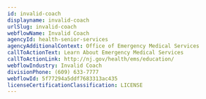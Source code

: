 ```yaml
---
id: invalid-coach
displayname: invalid-coach
urlSlug: invalid-coach
webflowName: Invalid Coach
agencyId: health-senior-services
agencyAdditionalContext: Office of Emergency Medical Services
callToActionText: Learn About Emergency Medical Services
callToActionLink: http://nj.gov/health/ems/education/
webflowIndustry: Invalid Coach
divisionPhone: (609) 633-7777
webflowId: 5f77294a5ddf7683313ac435
licenseCertificationClassification: LICENSE
---
```


